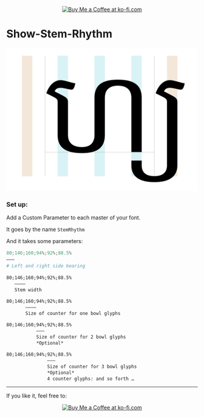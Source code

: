 <p align="center">
<a href='https://ko-fi.com/M4M580HG' target='_blank'><img height='36' style='border:0px;height:36px;' src='https://az743702.vo.msecnd.net/cdn/kofi1.png?v=0' border='0' alt='Buy Me a Coffee at ko-fi.com' /></a>
</p>

# Show-Stem-Rhythm

<p align="center">
<img src="https://raw.githubusercontent.com/Mark2Mark/show-stem-rhythm/master/Stem%20Rhythm%20-%20Mark%20Fromberg%2001.png" alt="Mark Zones" height="">
</p>

### Set up:

Add a Custom Parameter to each master of your font.


It goes by the name `StemRhythm`


And it takes some parameters:



```python
80;146;160;94%;92%;88.5%
———
# Left and right side bearing
```


```
80;146;160;94%;92%;88.5%
   ————
   Stem width
```


```
80;146;160;94%;92%;88.5%
       ————
       Size of counter for one bowl glyphs
```


```
80;146;160;94%;92%;88.5%
           ———
           Size of counter for 2 bowl glyphs
           *Optional*
```


```
80;146;160;94%;92%;88.5%
               ———
               Size of counter for 3 bowl glyphs
               *Optional*
               4 counter glyphs: and so forth …
```


--- 
If you like it, feel free to:

<p align="center">
<a href='https://ko-fi.com/M4M580HG' target='_blank'><img height='36' style='border:0px;height:36px;' src='https://az743702.vo.msecnd.net/cdn/kofi1.png?v=0' border='0' alt='Buy Me a Coffee at ko-fi.com' /></a>
</p>